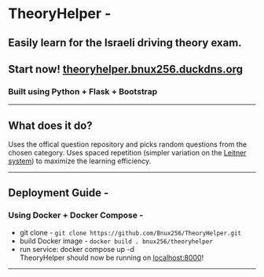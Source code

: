 # **TheoryHelper -**
## Easily learn for the Israeli driving theory exam.
## Start now! [theoryhelper.bnux256.duckdns.org](https://theoryhelper.bnux256.duckdns.org)
### Built using Python + Flask + Bootstrap
---
## What does it do?

 Uses the offical question repository and picks random questions from the chosen category. Uses spaced repetition (simpler variation on the [Leitner system](https://en.wikipedia.org/wiki/Leitner_system)) to maximize the learning efficiency.

---
## Deployment Guide - 
### Using Docker + Docker Compose - 
- git clone - `git clone https://github.com/Bnux256/TheoryHelper.git`
- build Docker image - `docker build . bnux256/theoryhelper`
- run service: docker compose up -d \
TheoryHelper should now be running on [localhost:8000](localhost:8000)!
---